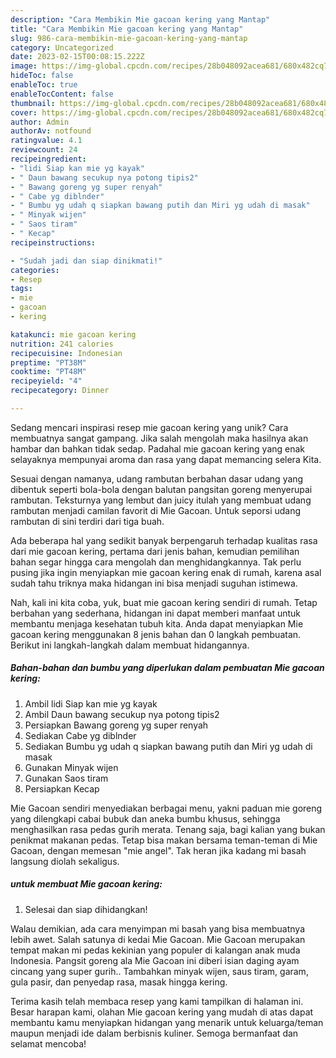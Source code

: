 ```yaml
---
description: "Cara Membikin Mie gacoan kering yang Mantap"
title: "Cara Membikin Mie gacoan kering yang Mantap"
slug: 986-cara-membikin-mie-gacoan-kering-yang-mantap
category: Uncategorized
date: 2023-02-15T00:08:15.222Z
image: https://img-global.cpcdn.com/recipes/28b048092acea681/680x482cq70/mie-gacoan-kering-foto-resep-utama.jpg
hideToc: false
enableToc: true
enableTocContent: false
thumbnail: https://img-global.cpcdn.com/recipes/28b048092acea681/680x482cq70/mie-gacoan-kering-foto-resep-utama.jpg
cover: https://img-global.cpcdn.com/recipes/28b048092acea681/680x482cq70/mie-gacoan-kering-foto-resep-utama.jpg
author: Admin
authorAv: notfound
ratingvalue: 4.1
reviewcount: 24
recipeingredient:
- "lidi Siap kan mie yg kayak"
- " Daun bawang secukup nya potong tipis2"
- " Bawang goreng yg super renyah"
- " Cabe yg diblnder"
- " Bumbu yg udah q siapkan bawang putih dan Miri yg udah di masak"
- " Minyak wijen"
- " Saos tiram"
- " Kecap"
recipeinstructions:

- "Sudah jadi dan siap dinikmati!"
categories:
- Resep
tags:
- mie
- gacoan
- kering

katakunci: mie gacoan kering 
nutrition: 241 calories
recipecuisine: Indonesian
preptime: "PT38M"
cooktime: "PT48M"
recipeyield: "4"
recipecategory: Dinner

---
```





Sedang mencari inspirasi resep mie gacoan kering yang unik? Cara membuatnya sangat gampang. Jika salah mengolah maka hasilnya akan hambar dan bahkan tidak sedap. Padahal mie gacoan kering yang enak selayaknya mempunyai aroma dan rasa yang dapat memancing selera Kita.





Sesuai dengan namanya, udang rambutan berbahan dasar udang yang dibentuk seperti bola-bola dengan balutan pangsitan goreng menyerupai rambutan. Teksturnya yang lembut dan juicy itulah yang membuat udang rambutan menjadi camilan favorit di Mie Gacoan. Untuk seporsi udang rambutan di sini terdiri dari tiga buah.

Ada beberapa hal yang sedikit banyak berpengaruh terhadap kualitas rasa dari mie gacoan kering, pertama dari jenis bahan, kemudian pemilihan bahan segar hingga cara mengolah dan menghidangkannya. Tak perlu pusing jika ingin menyiapkan mie gacoan kering enak di rumah, karena asal sudah tahu triknya maka hidangan ini bisa menjadi suguhan istimewa.






Nah, kali ini kita coba, yuk, buat mie gacoan kering sendiri di rumah. Tetap berbahan yang sederhana, hidangan ini dapat memberi manfaat untuk membantu menjaga kesehatan tubuh kita. Anda dapat menyiapkan Mie gacoan kering menggunakan 8 jenis bahan dan 0 langkah pembuatan. Berikut ini langkah-langkah dalam membuat hidangannya.

<!--inarticleads1-->

##### Bahan-bahan dan bumbu yang diperlukan dalam pembuatan Mie gacoan kering:

1. Ambil lidi Siap kan mie yg kayak
1. Ambil  Daun bawang secukup nya potong tipis2
1. Persiapkan  Bawang goreng yg super renyah
1. Sediakan  Cabe yg diblnder
1. Sediakan  Bumbu yg udah q siapkan bawang putih dan Miri yg udah di masak
1. Gunakan  Minyak wijen
1. Gunakan  Saos tiram
1. Persiapkan  Kecap


Mie Gacoan sendiri menyediakan berbagai menu, yakni paduan mie goreng yang dilengkapi cabai bubuk dan aneka bumbu khusus, sehingga menghasilkan rasa pedas gurih merata. Tenang saja, bagi kalian yang bukan penikmat makanan pedas. Tetap bisa makan bersama teman-teman di Mie Gacoan, dengan memesan &#34;mie angel&#34;. Tak heran jika kadang mi basah langsung diolah sekaligus. 

<!--inarticleads2-->

#####  untuk membuat Mie gacoan kering:


1. Selesai dan siap dihidangkan!

Walau demikian, ada cara menyimpan mi basah yang bisa membuatnya lebih awet. Salah satunya di kedai Mie Gacoan. Mie Gacoan merupakan tempat makan mi pedas kekinian yang populer di kalangan anak muda Indonesia. Pangsit goreng ala Mie Gacoan ini diberi isian daging ayam cincang yang super gurih.. Tambahkan minyak wijen, saus tiram, garam, gula pasir, dan penyedap rasa, masak hingga kering. 

Terima kasih telah membaca resep yang kami tampilkan di halaman ini. Besar harapan kami, olahan Mie gacoan kering yang mudah di atas dapat membantu kamu menyiapkan hidangan yang menarik untuk keluarga/teman maupun menjadi ide dalam berbisnis kuliner. Semoga bermanfaat dan selamat mencoba!
